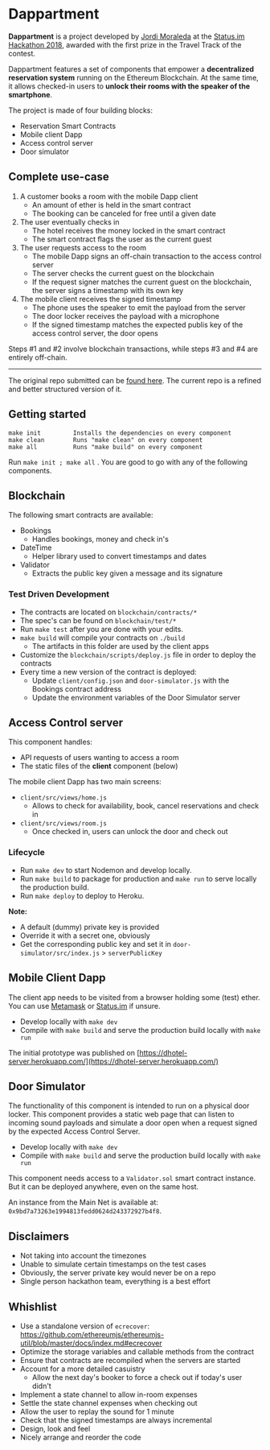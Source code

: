 # Dappartment

**Dappartment** is a project developed by [Jordi Moraleda](https://www.github.com/ledfusion) at the [Status.im](https://status.im/) [Hackathon 2018](https://hackathon.status.im/#), awarded with the first prize in the Travel Track of the contest. 

Dappartment features a set of components that empower a **decentralized reservation system** running on the Ethereum Blockchain. At the same time, it allows checked-in users to **unlock their rooms with the speaker of the smartphone**. 

The project is made of four building blocks:

* Reservation Smart Contracts
* Mobile client Dapp
* Access control server
* Door simulator

## Complete use-case

1. A customer books a room with the mobile Dapp client
	- An amount of ether is held in the smart contract
	- The booking can be canceled for free until a given date
2. The user eventually checks in
	- The hotel receives the money locked in the smart contract
	- The smart contract flags the user as the current guest
3. The user requests access to the room
	- The mobile Dapp signs an off-chain transaction to the access control server
	- The server checks the current guest on the blockchain
	- If the request signer matches the current guest on the blockchain, the server signs a timestamp with its own key
4. The mobile client receives the signed timestamp
	- The phone uses the speaker to emit the payload from the server
	- The door locker receives the payload with a microphone
	- If the signed timestamp matches the expected publis key of the access control server, the door opens

Steps #1 and #2 involve blockchain transactions, while steps #3 and #4 are entirely off-chain. 

---

The original repo submitted can be [found here](https://github.com/status-im/CryptoLife/tree/ledfusion-dhotel). The current repo is a refined and better structured version of it.


## Getting started

```
make init         Installs the dependencies on every component
make clean        Runs "make clean" on every component
make all          Runs "make build" on every component
```

Run `make init ; make all` . You are good to go with any of the following components.

## Blockchain

The following smart contracts are available:

* Bookings
	* Handles bookings, money and check in's
* DateTime
	* Helper library used to convert timestamps and dates
* Validator
	* Extracts the public key given a message and its signature

### Test Driven Development

* The contracts are located on `blockchain/contracts/*`
* The spec's can be found on `blockchain/test/*`
* Run `make test` after you are done with your edits. 
* `make build` will compile your contracts on `./build`
	* The artifacts in this folder are used by the client apps
* Customize the `blockchain/scripts/deploy.js` file in order to deploy the contracts 
* Every time a new version of the contract is deployed:
	* Update `client/config.json` and `door-simulator.js` with the Bookings contract address
	* Update the environment variables of the Door Simulator server

## Access Control server

This component handles:

* API requests of users wanting to access a room
* The static files of the **client** component (below)

The mobile client Dapp has two main screens:

* `client/src/views/home.js`
	* Allows to check for availability, book, cancel reservations and check in
* `client/src/views/room.js`
	* Once checked in, users can unlock the door and check out

### Lifecycle
* Run `make dev` to start Nodemon and develop locally.
* Run `make build` to package for production and `make run` to serve locally the production build.
* Run `make deploy` to deploy to Heroku.

**Note:**
* A default (dummy) private key is provided
* Override it with a secret one, obviously
* Get the corresponding public key and set it in `door-simulator/src/index.js` > `serverPublicKey`

## Mobile Client Dapp

The client app needs to be visited from a browser holding some (test) ether. You can use [Metamask](https://www.metamask.io/) or [Status.im](https://status.im/) if unsure.

* Develop locally with `make dev`
* Compile with `make build` and serve the production build locally with `make run`

The initial prototype was published on [https://dhotel-server.herokuapp.com/](https://dhotel-server.herokuapp.com/)

## Door Simulator

The functionality of this component is intended to run on a physical door locker. This component provides a static web page that can listen to incoming sound payloads and simulate a door open when a request signed by the expected Access Control Server. 

* Develop locally with `make dev`
* Compile with `make build` and serve the production build locally with `make run`

This component needs access to a `Validator.sol` smart contract instance. But it can be deployed anywhere, even on the same host. 

An instance from the Main Net is available at: `0x9bd7a73263e1994813fedd0624d243372927b4f8`. 

## Disclaimers

* Not taking into account the timezones
* Unable to simulate certain timestamps on the test cases
* Obviously, the server private key would never be on a repo
* Single person hackathon team, everything is a best effort

## Whishlist
* Use a standalone version of `ecrecover`: https://github.com/ethereumjs/ethereumjs-util/blob/master/docs/index.md#ecrecover
* Optimize the storage variables and callable methods from the contract
* Ensure that contracts are recompiled when the servers are started
* Account for a more detailed casuistry
	* Allow the next day's booker to force a check out if today's user didn't
* Implement a state channel to allow in-room expenses
* Settle the state channel expenses when checking out
* Allow the user to replay the sound for 1 minute
* Check that the signed timestamps are always incremental
* Design, look and feel
* Nicely arrange and reorder the code
